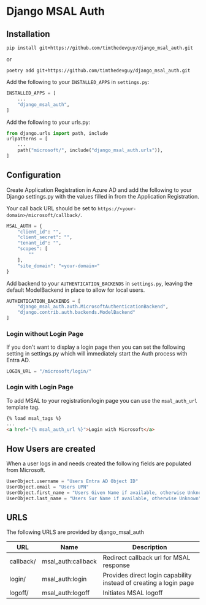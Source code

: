 # Django MSAL Auth

## Installation

```shell
pip install git+https://github.com/timthedevguy/django_msal_auth.git
```
or
```shell
poetry add git+https://github.com/timthedevguy/django_msal_auth.git
```

Add the following to your `INSTALLED_APPS` in `settings.py`:

```python
INSTALLED_APPS = [
    ...
    "django_msal_auth",
]
```

Add the following to your urls.py:

```python
from django.urls import path, include
urlpatterns = [
    ...
    path("microsoft/", include("django_msal_auth.urls")),
]
```

## Configuration

Create Application Registration in Azure AD and add the following to your Django settings.py with the values filled in from the Application Registration.

Your call back URL should be set to `https://<your-domain>/microsoft/callback/`.

```python
MSAL_AUTH = {
    "client_id": "",
    "client_secret": "",
    "tenant_id": "",
    "scopes": [
        ""
    ],
    "site_domain": "<your-domain>"
}
```
Add backend to your `AUTHENTICATION_BACKENDS` in `settings.py`, leaving the default ModelBackend in place to allow for local users.

```python
AUTHENTICATION_BACKENDS = [
    "django_msal_auth.auth.MicrosoftAuthenticationBackend",
    "django.contrib.auth.backends.ModelBackend"
]
```

### Login without Login Page

If you don't want to display a login page then you can set the following setting in settings.py which will immediately start the Auth process with Entra AD.

```python
LOGIN_URL = "/microsoft/login/"
```

### Login with Login Page
To add MSAL to your registration/login page you can use the ```msal_auth_url``` template tag.

```html
{% load msal_tags %}
...
<a href="{% msal_auth_url %}">Login with Microsoft</a>
```

## How Users are created

When a user logs in and needs created the following fields are populated from Microsoft.

```python
UserObject.username = "Users Entra AD Object ID"
UserObject.email = "Users UPN"
UserObject.first_name = "Users Given Name if available, otherwise Unknown"
UserObject.last_name = "Users Sur Name if available, otherwise Unknown"
```


## URLS
The following URLS are provided by django_msal_auth

|URL|Name|Description|
|--|--|--|
|callback/|msal_auth:callback|Redirect callback url for MSAL response|
|login/|msal_auth:login|Provides direct login capability instead of creating a login page|
|logoff/|msal_auth:logoff|Initiates MSAL logoff|
